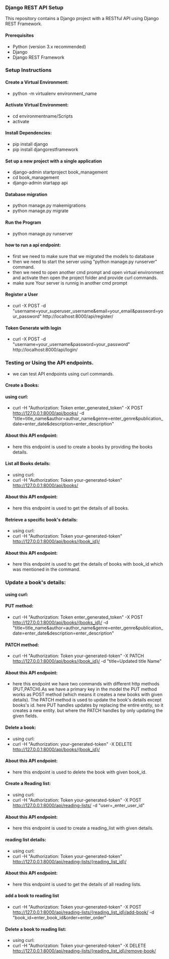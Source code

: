 ### Django REST API Setup
This repository contains a Django project with a RESTful API using Django REST Framework.

#### Prerequisites
- Python (version 3.x recommended)
- Django
- Django REST Framework
### Setup Instructions
#### Create a Virtual Environment:
- python -m virtualenv environment_name
#### Activate Virtual Environment:
- cd environmentname/Scripts
- activate
#### Install Dependencies:
- pip install django
- pip install djangorestframework
#### Set up a new project with a single application
- django-admin startproject book_management
- cd book_management
- django-admin startapp api
#### Database migration
- python manage.py makemigrations
- python manage.py migrate
#### Run the Program
- python manage.py runserver
#### how to run a api endpoint:
- first we need to make sure that we migrated the models to database
- then we need to start the server using "python manage.py runserver" command.
- then we need to open another cmd prompt and open virtual environment and activate then open the project folder and provide curl commands.
- make sure Your server is runnig in another cmd prompt
#### Register a User 
- curl -X POST -d "username=your_superuser_username&email=your_email&password=your_password" http://localhost:8000/api/register/
#### Token Generate with login
- curl -X POST -d "username=your_username&password=your_password" http://localhost:8000/api/login/
### Testing or Using the API endpoints.
- we can test API endpoints using curl commands.
#### Create a Books:
#### using curl:
- curl -H "Authorization: Token enter_generated_token" -X POST http://127.0.0.1:8000/api/books/ -d "title=title_name&author=author_name&genre=enter_genre&publication_date=enter_date&description=enter_description"
#### About this API endpoint:
- here this endpoint is used to create a books by providing the books details.
#### List all Books details:
- using curl:
- curl -H "Authorization: Token your-generated-token" http://127.0.0.1:8000/api/books/
#### About this API endpoint:
- here this endpoint is used to get the details of all books.
#### Retrieve a specific book's details:
- using curl:
- curl -H "Authorization: Token your-generated-token" http://127.0.0.1:8000/api/books/{book_id}/
#### About this API endpoint:
- here this endpoint is used to get the details of books with book_id which was mentioned in the command.
### Update a book's details:
#### using curl:
#### PUT method:
- curl -H "Authorization: Token enter_generated_token" -X POST http://127.0.0.1:8000/api/books/{books_id}/ -d "title=title_name&author=author_name&genre=enter_genre&publication_date=enter_date&description=enter_description"
#### PATCH method:
- curl -H "Authorization: Token your-generated-token" -X PATCH http://127.0.0.1:8000/api/books/{book_id}/ -d "title=Updated title Name"
#### About this API endpoint:
- here this endpoint we have two commands with different http methods (PUT,PATCH).As we have a primary key in the model the PUT method works as POST method (which means it creates a new books with given details). The PATCH method is used to update the book's details except books's id. here PUT handles updates by replacing the entire entity, so it creates a new entity. but where the PATCH handles by only updating the given fields.
#### Delete a book:
- using curl:
- curl -H "Authorization: your-generated-token" -X DELETE http://127.0.0.1:8000/api/books/{book_id}/
#### About this API endpoint:
- here this endpoint is used to delete the book with given book_id.
#### Create a Reading list:
- using curl:
- curl -H "Authorization: Token your-generated-token" -X POST http://127.0.0.1:8000/api/reading-lists/ -d "user=_enter_user_id"
#### About this API endpoint:
- here this endpoint is used to create a reading_list with given details.
#### reading list details:
- using curl:
- curl -H "Authorization: Token your-generated-token" http://127.0.0.1:8000/api/reading-lists/{reading_list_id}/
#### About this API endpoint:
- here this endpoint is used to get the details of all reading lists.
#### add a book to reading list
- curl -H "Authorization: Token your-generated-token" -X POST http://127.0.0.1:8000/api/reading-lists/{reading_list_id}/add-book/ -d "book_id=enter_book_id&order=enter_order"
#### Delete a book to reading list:
- using curl:
- curl -H "Authorization: Token your-generated-token" -X DELETE http://127.0.0.1:8000/api/reading-lists/{reading_list_id}/remove-book/

